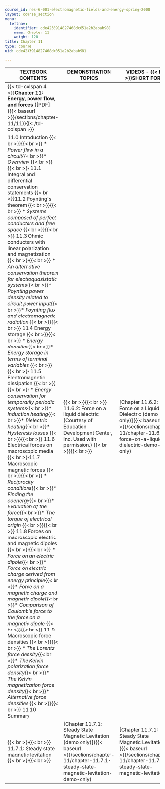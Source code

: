 ```yaml
---
course_id: res-6-001-electromagnetic-fields-and-energy-spring-2008
layout: course_section
menu:
  leftnav:
    identifier: cde4233914827468dc051a2b2abab981
    name: Chapter 11
    weight: 120
title: Chapter 11
type: course
uid: cde4233914827468dc051a2b2abab981

---
```


| TEXTBOOK CONTENTS | DEMONSTRATION TOPICS | VIDEOS -  {{< br >}}SHORT FORM | VIDEOS -  {{< br >}}LONG FORM |
| --- | --- | --- | --- |
| {{< td-colspan 4 >}}**Chapter 11: Energy, power flow, and forces** ([PDF]({{< baseurl >}}/sections/chapter-11/11)){{< /td-colspan >}} ||||
| 11.0 Introduction {{< br >}}{{< br >}} *   _Power flow in a circuit_{{< br >}}*   _Overview_ {{< br >}}{{< br >}} 11.1 Integral and differential conservation statements  {{< br >}}11.2 Poynting's theorem {{< br >}}{{< br >}} *   _Systems composed of perfect conductors and free space_ {{< br >}}{{< br >}} 11.3 Ohmic conductors with linear polarization and magnetization {{< br >}}{{< br >}} *   _An alternative conservation theorem for electroquasistatic systems_{{< br >}}*   _Poynting power density related to circuit power input_{{< br >}}*   _Poynting flux and electromagnetic radiation_ {{< br >}}{{< br >}} 11.4 Energy storage {{< br >}}{{< br >}} *   _Energy densities_{{< br >}}*   _Energy storage in terms of terminal variables_ {{< br >}}{{< br >}} 11.5 Electromagnetic dissipation {{< br >}}{{< br >}} *   _Energy conservation for temporarily periodic systems_{{< br >}}*   _Induction heating_{{< br >}}*   _Dielectric heating_{{< br >}}*   _Hysteresis losses_ {{< br >}}{{< br >}} 11.6 Electrical forces on macroscopic media  {{< br >}}11.7 Macroscopic magnetic forces {{< br >}}{{< br >}} *   _Reciprocity conditions_{{< br >}}*   _Finding the coenergy_{{< br >}}*   _Evaluation of the force_{{< br >}}*   _The torque of electrical origin_ {{< br >}}{{< br >}} 11.8 Forces on macroscopic electric and magnetic dipoles {{< br >}}{{< br >}} *   _Force on an electric dipole_{{< br >}}*   _Force on electric charge derived from energy principle_{{< br >}}*   _Force on a magnetic charge and magnetic dipole_{{< br >}}*   _Comparison of Coulomb's force to the force on a magnetic dipole_ {{< br >}}{{< br >}} 11.9 Macroscopic force densities {{< br >}}{{< br >}} *   _The Lorentz force density_{{< br >}}*   _The Kelvin polarization force density_{{< br >}}*   _The Kelvin magnetization force density_{{< br >}}*   _Alternative force densities_ {{< br >}}{{< br >}} 11.10 Summary |  {{< br >}}{{< br >}} 11.6.2: Force on a liquid dielectric (Courtesy of Education Development Center, Inc. Used with permission.) {{< br >}}{{< br >}}  | [Chapter 11.6.2: Force on a Liquid Dielectric (demo only)]({{< baseurl >}}/sections/chapter-11/chapter-11.6.2-force-on-a-liquid-dielectric-demo-only) | [Chapter 11.6.2: Force on a Liquid Dielectric]({{< baseurl >}}/sections/chapter-11/chapter-11.6.2-force-on-a-liquid-dielectric) |
|  {{< br >}}{{< br >}} 11.7.1: Steady state magnetic levitation {{< br >}}{{< br >}}  | [Chapter 11.7.1: Steady State Magnetic Levitation (demo only)]({{< baseurl >}}/sections/chapter-11/chapter-11.7.1-steady-state-magnetic-levitation-demo-only) | [Chapter 11.7.1: Steady State Magnetic Levitation]({{< baseurl >}}/sections/chapter-11/chapter-11.7.1-steady-state-magnetic-levitation)